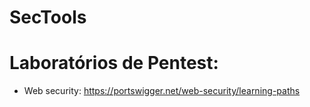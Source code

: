 # SecTools
# Laboratórios de Pentest:
* Web security:
      https://portswigger.net/web-security/learning-paths
